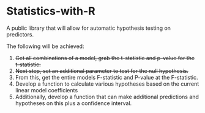 # Statistics-with-R
A public library that will allow for automatic hypothesis testing on predictors.

The following will be achieved:
1. ~~Get all combinations of a model, grab the t-statistic and p-value for the t-statistic.~~
2. ~~Next step, set an additional parameter to test for the null hypothesis.~~
3. From this, get the entire models F-statistic and P-value at the F-statistic.
4. Develop a function to calculate various hypotheses based on the current linear model coefficients
5. Additionally, develop a function that can make additional predictions and hypotheses on this plus a confidence interval.

